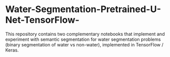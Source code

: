 # Water-Segmentation-Pretrained-U-Net-TensorFlow-
This repository contains two complementary notebooks that implement and experiment with semantic segmentation for water segmentation problems (binary segmentation of water vs non-water), implemented in TensorFlow / Keras.
